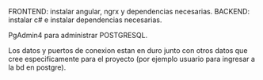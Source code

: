 FRONTEND: instalar angular, ngrx y dependencias necesarias.
BACKEND: instalar c# e instalar dependencias necesarias.

PgAdmin4 para administrar POSTGRESQL.

Los datos y puertos de conexion estan en duro junto con otros datos que cree especificamente para el proyecto (por ejemplo usuario para ingresar a la bd en postgre).
